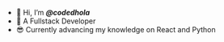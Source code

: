 - 👋 Hi, I’m  ***@codedhola***
- 🌱 A Fullstack Developer
- 😎 Currently advancing my knowledge on React and Python

<!---
codedhola/codedhola is a ✨ special ✨ repository because its `README.md` (this file) appears on your GitHub profile.
You can click the Preview link to take a look at your changes.
--->
